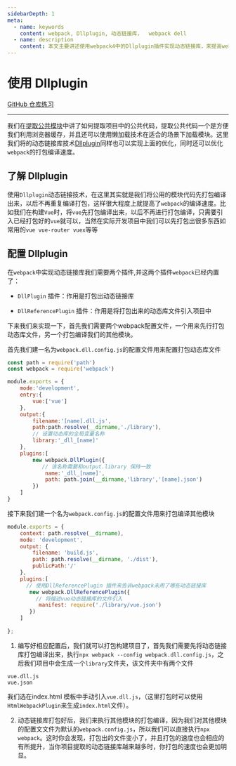 ```yaml
---
sidebarDepth: 1
meta:
  - name: keywords
    content: webpack, Dllplugin, 动态链接库，  webpack dell
  - name: description
    content: 本文主要讲述使用webpack4中的Dllplugin插件实现动态链接库，来提高webpack的打包编译速度。
---
```


# 使用 Dllplugin

[GitHub 仓库练习](https://github.com/webxiaoma/webpack-demos/tree/master/webpack4/Dllplugin)

---

我们在[提取公共模块](/webpack/提取公共模块.html)中讲了如何提取项目中的公共代码，提取公共代码一个是方便我们利用浏览器缓存，并且还可以使用懒加载技术在适合的场景下加载模块。这里我们将的动态链接库技术[Dllplugin](https://webpack.docschina.org/plugins/dll-plugin/)同样也可以实现上面的优化，同时还可以优化`webpack`的打包编译速度。



## 了解 Dllplugin

使用`Dllplugin`动态链接技术，在这里其实就是我们将公用的模块代码先打包编译出来，以后不再重复编译打包，这样很大程度上就提高了`webpack`的编译速度。比如我们在构建`Vue`时，将`vue`先打包编译出来，以后不再进行打包编译，只需要引入已经打包好的`vue`就可以，当然在实际开发项目中我们可以先打包出很多东西如常用的`vue vue-router vuex`等等


## 配置 Dllplugin

在`webpack`中实现动态链接库我们需要两个插件,并这两个插件`webpack`已经内置了：

- `DllPlugin` 插件：作用是打包出动态链接库

- `DllReferencePlugin` 插件：作用是将打包出来的动态库文件引入项目中

下来我们来实现一下，首先我们需要两个webpack配置文件，一个用来先行打包动态库文件，另一个打包编译我们的其他模块。

首先我们建一名为`webpack.dll.config.js`的配置文件用来配置打包动态库文件

```js
const path = require('path')
const webpack = require('webpack')

module.exports = {
    mode:'development',
    entry:{
        vue:['vue']
    },
    output:{
        filename:'[name].dll.js',
        path:path.resolve(__dirname,'./library'),
        // 设置动态库的全局变量名称
        library:'_dll_[name]'
    },
    plugins:[
        new webpack.DllPlugin({
           // 该名称需要和output.library 保持一致
            name:'_dll_[name]',
            path: path.join(__dirname,'library','[name].json')
        })
    ]
}
```

接下来我们建一个名为`webpack.config.js`的配置文件用来打包编译其他模块

```js
module.exports = {
    context: path.resolve(__dirname),
    mode: 'development',
    output: {
        filename: 'build.js',
        path: path.resolve(__dirname, './dist'),
        publicPath:'/'
    },
    plugins:[
      // 使用DllReferencePlugin 插件来告诉webpack未用了哪些动态链接库
       new webpack.DllReferencePlugin({
         // 将描述vue动态链接库的文件引入
          manifest: require('./library/vue.json')
       })
    ]
   
};
```

1. 编写好相应配置后，我们就可以打包构建项目了，首先我们需要先将动态链接库打包编译出来，执行`npx webpack --config webpack.dll.config.js`，之后我们项目中会生成一个`library`文件夹，该文件夹中有两个文件

```
vue.dll.js
vue.json
```
我们选在index.html 模板中手动引入`vue.dll.js`，（这里打包时可以使用`HtmlWebpackPlugin`来生成`index.html`文件）。

2. 动态链接库打包好后，我们来执行其他模块的打包编译，因为我们对其他模块的配置文文件为默认的`webpack.config.js`，所以我们可以直接执行`npx webpack`。这时你会发现，打包出的文件变小了，并且打包的速度也会相应的有所提升，当你项目提取的动态链接库越来越多时，你打包的速度也会更加明显。
